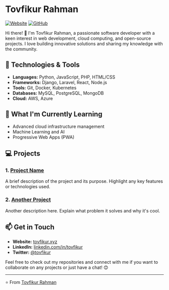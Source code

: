 # Tovfikur Rahman

[![Website](https://img.shields.io/badge/Website-Visit-blue)](http://tovfikur.xyz)
[![GitHub](https://img.shields.io/badge/GitHub-Follow-brightgreen)](https://github.com/tovfikur)

Hi there! 👋 I'm Tovfikur Rahman, a passionate software developer with a keen interest in web development, cloud computing, and open-source projects. I love building innovative solutions and sharing my knowledge with the community.

## 🔧 Technologies & Tools

- **Languages:** Python, JavaScript, PHP, HTML/CSS
- **Frameworks:** Django, Laravel, React, Node.js
- **Tools:** Git, Docker, Kubernetes
- **Databases:** MySQL, PostgreSQL, MongoDB
- **Cloud:** AWS, Azure

## 🌱 What I'm Currently Learning

- Advanced cloud infrastructure management
- Machine Learning and AI
- Progressive Web Apps (PWA)

## 💻 Projects

### 1. [Project Name](https://github.com/tovfikur/project-name)
A brief description of the project and its purpose. Highlight any key features or technologies used.

### 2. [Another Project](https://github.com/tovfikur/another-project)
Another description here. Explain what problem it solves and why it's cool.

## 📫 Get in Touch

- **Website:** [tovfikur.xyz](http://tovfikur.xyz)
- **LinkedIn:** [linkedin.com/in/tovfikur](https://linkedin.com/in/tovfikur)
- **Twitter:** [@tovfikur](https://twitter.com/tovfikur)

Feel free to check out my repositories and connect with me if you want to collaborate on any projects or just have a chat! 😊

---

⭐️ From [Tovfikur Rahman](https://github.com/tovfikur)
